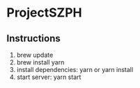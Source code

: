 # ProjectSZPH

## Instructions
1. brew update
2. brew install yarn
3. install dependencies: yarn or yarn install
4. start server: yarn start
